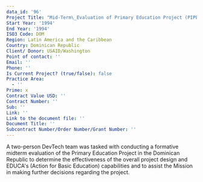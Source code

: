 ```yaml
---
data_id: '96'
Project Title: "Mid-Term\_Evaluation of Primary Education Project (PIPE)"
Start Year: '1994'
End Year: '1994'
ISO3 Code: DOM
Region: Latin America and the Caribbean
Country: Dominican Republic
Client/ Donor: USAID/Washington
Point of contact: ''
Email: ''
Phone: ''
Is Current Project? (true/false): false
Practice Area:
  - ''
Prime: x
Contract Value USD: ''
Contract Number: ''
Sub: ''
Link: ''
Link to the document file: ''
Document Title: ''
Subcontract Number/Order Number/Grant Number: ''
---
```


A two-person DevTech team was tasked with conducting a formative midterm evaluation of the Primary Education Project in the Dominican Republic to determine the effectiveness of the overall project design and EDUCA's (Action for Basic Education) capabilities and to assist the Mission in making further decisions regarding the project.